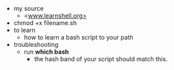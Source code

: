 * my source
    * <www.learnshell.org>
* chmod +x filename.sh
* to learn
    * how to learn a bash script to your path
* troubleshooting
    * run **which bash**
        * the hash band of your script should match this.


